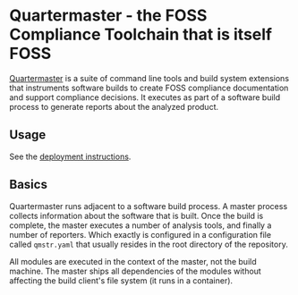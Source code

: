 # Quartermaster - the FOSS Compliance Toolchain that is itself FOSS

[Quartermaster](http://qmstr.org) is a suite of command line tools and build system extensions that instruments software builds to create
FOSS compliance documentation and support compliance decisions. It executes as part of a software build process to generate reports about the analyzed product.

## Usage

See the [deployment instructions](deploy/README.md).

## Basics

Quartermaster runs adjacent to a software build process. A master
process collects information about the software that is built. Once
the build is complete, the master executes a number of analysis tools,
and finally a number of reporters. Which exactly is configured in  a
configuration file called `qmstr.yaml` that usually resides in the
root directory of the repository.

All modules are executed in the context of the master, not the build
machine. The master ships all dependencies of the modules without
affecting the build client's file system (it runs in a container).
